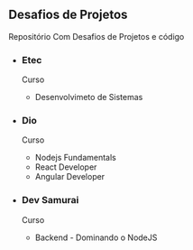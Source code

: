 ## Desafios de Projetos

<p>Repositório Com Desafios de Projetos e código</p>


- ### Etec
    Curso 
    - Desenvolvimeto de Sistemas
- ### Dio
    Curso
    - Nodejs Fundamentals<br>
    - React Developer<br>
    - Angular Developer<br>
    
- ### Dev Samurai
    Curso
    - Backend - Dominando o NodeJS
    
